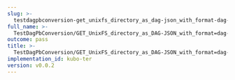 ```yaml
---
slug: >-
  testdagpbconversion-get_unixfs_directory_as_dag-json_with_format-dag-json_converts_to_the_expected_content-type-header_content-disposition
full_name: >-
  TestDagPbConversion/GET_UnixFS_directory_as_DAG-JSON_with_format=dag-json_converts_to_the_expected_Content-Type/Header_Content-Disposition
outcome: pass
title: >-
  TestDagPbConversion/GET_UnixFS_directory_as_DAG-JSON_with_format=dag-json_converts_to_the_expected_Content-Type/Header_Content-Disposition
implementation_id: kubo-ter
version: v0.0.2
---
```


